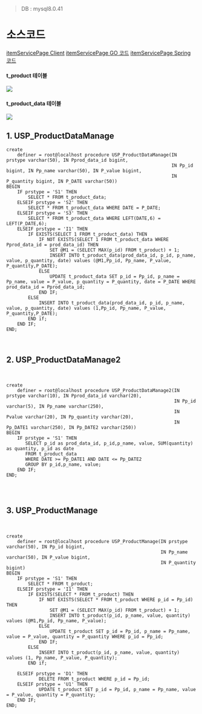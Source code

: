 
> DB : mysql8.0.41

# **소스코드**

[itemServicePage Client](https://github.com/song-geun/itemServicePage_Client)
[itemServicePage GO 코드](https://github.com/song-geun/item\_service\_page\_go)
[itemServicePage Spring 코드](https://github.com/song-geun/itemServicePage_Server)


#### **t_product 테이블**

![](https://velog.velcdn.com/images/rikoriko/post/936bedfc-7e3e-4cee-95ee-6d49af2a9dc2/image.png)

#### **t_product_data 테이블**

![](https://velog.velcdn.com/images/rikoriko/post/b54b4e42-2970-48c6-a0df-90c2d0573613/image.png)




## **1\. USP\_ProductDataManage**

```
create
    definer = root@localhost procedure USP_ProductDataManage(IN prstype varchar(50), IN Pprod_data_id bigint,
                                                             IN Pp_id bigint, IN Pp_name varchar(50), IN P_value bigint,
                                                             IN P_quantity bigint, IN P_DATE varchar(50))
BEGIN
    IF prstype = 'S1' THEN
        SELECT * FROM t_product_data;
    ELSEIF prstype = 'S2' THEN
        SELECT * FROM t_product_data WHERE DATE = P_DATE;
    ELSEIF prstype = 'S3' THEN
        SELECT * FROM t_product_data WHERE LEFT(DATE,6) = LEFT(P_DATE,6);
    ELSEIF prstype = 'I1' THEN
        IF EXISTS(SELECT 1 FROM t_product_data) THEN
            IF NOT EXISTS(SELECT 1 FROM t_product_data WHERE Pprod_data_id = prod_data_id) THEN
                SET @M1 = (SELECT MAX(p_id) FROM t_product) + 1;
                INSERT INTO t_product_data(prod_data_id, p_id, p_name, value, p_quantity, date) values (@M1,Pp_id, Pp_name, P_value, P_quantity,P_DATE);
            ELSE
                UPDATE t_product_data SET p_id = Pp_id, p_name = Pp_name, value = P_value, p_quantity = P_quantity, date = P_DATE WHERE prod_data_id = Pprod_data_id;
            END IF;
        ELSE
            INSERT INTO t_product_data(prod_data_id, p_id, p_name, value, p_quantity, date) values (1,Pp_id, Pp_name, P_value, P_quantity,P_DATE);
        END if;
    END IF;
END;
```
​
## **2\. USP\_ProductDataManage2**
​
```
create
    definer = root@localhost procedure USP_ProductDataManage2(IN prstype varchar(10), IN Pprod_data_id varchar(20),
                                                              IN Pp_id varchar(5), IN Pp_name varchar(250),
                                                              IN Pvalue varchar(20), IN Pp_quantity varchar(20),
                                                              IN Pp_DATE1 varchar(250), IN Pp_DATE2 varchar(250))
BEGIN
    IF prstype = 'S1' THEN
       SELECT p_id as prod_data_id, p_id,p_name, value, SUM(quantity) as quantity, p_id as date
       FROM t_product_data
       WHERE DATE >= Pp_DATE1 AND DATE <= Pp_DATE2
       GROUP BY p_id,p_name, value;
    END IF;
END;
​
```
​
## **3\. USP\_ProductManage**
​
```
create
    definer = root@localhost procedure USP_ProductManage(IN prstype varchar(50), IN Pp_id bigint,
                                                         IN Pp_name varchar(50), IN P_value bigint,
                                                         IN P_quantity bigint)
BEGIN
    IF prstype = 'S1' THEN
        SELECT * FROM t_product;
    ELSEIF prstype = 'I1' THEN
        IF EXISTS(SELECT * FROM t_product) THEN
            IF NOT EXISTS(SELECT * FROM t_product WHERE p_id = Pp_id) THEN
                SET @M1 = (SELECT MAX(p_id) FROM t_product) + 1;
                INSERT INTO t_product(p_id, p_name, value, quantity) values (@M1,Pp_id, Pp_name, P_value);
            ELSE
                UPDATE t_product SET p_id = Pp_id, p_name = Pp_name, value = P_value, quantity = P_quantity WHERE p_id = Pp_id;
            END IF;
        ELSE
            INSERT INTO t_product(p_id, p_name, value, quantity) values (1, Pp_name, P_value, P_quantity);
        END if;

    ELSEIF prstype = 'D1' THEN
            DELETE FROM t_product WHERE p_id = Pp_id;
    ELSEIF prstype = 'U1' THEN
            UPDATE t_product SET p_id = Pp_id, p_name = Pp_name, value = P_value, quantity = P_quantity;
    END IF;
END;
```
